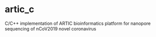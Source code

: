 # artic_c
C/C++ implementation of ARTIC bioinformatics platform for nanopore sequencing of nCoV2019 novel coronavirus
